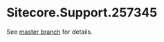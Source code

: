 # Sitecore.Support.257345

See [master branch](https://github.com/sitecoresupport/Sitecore.Support.257345) for details.